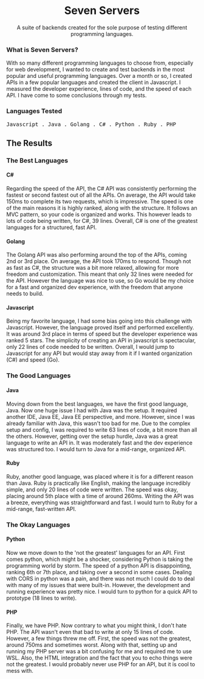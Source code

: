 <h1 align="center">Seven Servers</h1>

<p align="center"> A suite of backends created for the sole purpose of testing different programming languages.</p>


### What is Seven Servers?
With so many different programming languages to choose from, especially for web development, I wanted to create and test backends in the most popular and useful programming languages. Over a month or so, I created APIs in a few popular languages and created the client in Javascript. I measured the developer experience, lines of code, and the speed of each API. I have come to some conclusions through my tests.

### Languages Tested
<p>
  <samp>
    <span>Javascript</span> .
    <span>Java</span> .
    <span>Golang</span> .
     <span>C#</span> .
     <span>Python</span> .
     <span>Ruby</span> .
     <span>PHP</span> 
  </samp>
</p>


<h2 >The Results</h2>

### The Best Languages
#### C#
Regarding the speed of the API, the C# API was consistently performing the fastest or second fastest out of all the APIs. On average, the API would take 150ms to complete its two requests, which is impressive. The speed is one of the main reasons it is highly ranked, along with the structure. It follows an MVC pattern, so your code is organized and works. This however leads to lots of code being written, for C#, 39 lines. Overall, C# is one of the greatest languages for a structured, fast API.
#### Golang
The Golang API was also performing around the top of the APIs, coming 2nd or 3rd place. On average, the API took 170ms to respond. Though not as fast as C#, the structure was a bit more relaxed, allowing for more freedom and customization. This meant that only 32 lines were needed for the API. However the language was nice to use, so Go would be my choice for a fast and organized dev experience, with the freedom that anyone needs to build.
#### Javascript
Being my favorite language, I had some bias going into this challenge with Javascript. However, the language proved itself and performed excellently. It was around 3rd place in terms of speed but the developer experience was ranked 5 stars. The simplicity of creating an API in javascript is spectacular, only 22 lines of code needed to be written. Overall, I would jump to Javascript for any API but would stay away from it if I wanted organization (C#) and speed (Go).
### The Good Languages
#### Java
Moving down from the best languages, we have the first good language, Java. Now one huge issue I had with Java was the setup. It required another IDE, Java EE, Java EE perspective, and more. However, since I was already familiar with Java, this wasn't too bad for me. Due to the complex setup and config, I was required to write 63 lines of code, a bit more than all the others. However, getting over the setup hurdle, Java was a great language to write an API in. It was moderately fast and the dev experience was structured too. I would turn to Java for a mid-range, organized API.
#### Ruby
Ruby, another good language, was placed where it is for a different reason than Java. Ruby is practically like English, making the language incredibly simple, and only 20 lines of code were written. The speed was okay, placing around 5th place with a time of around 260ms. Writing the API was a breeze, everything was straightforward and fast. I would turn to Ruby for a mid-range, fast-written API.
### The Okay Languages
#### Python
Now we move down to the 'not the greatest' languages for an API. First comes python, which might be a shocker, considering Python is taking the programming world by storm. The speed of a python API is disappointing, ranking 6th or 7th place, and taking over a second in some cases. Dealing with CORS in python was a pain, and there was not much I could do to deal with many of my issues that were built-in. However, the development and running experience was pretty nice. I would turn to python for a quick API to prototype (18 lines to write).
#### PHP
Finally, we have PHP. Now contrary to what you might think, I don't hate PHP. The API wasn't even that bad to write at only 15 lines of code. However, a few things threw me off. First, the speed was not the greatest, around 750ms and sometimes worst. Along with that, setting up and running my PHP server was a bit confusing for me and required me to use WSL. Also, the HTML integration and the fact that you to echo things were not the greatest. I would probably never use PHP for an API, but it is cool to mess with.
